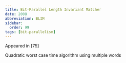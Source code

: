 ```yaml
---
title: Bit-Parallel Length Invariant Matcher
date: 2008
abbreviation: BLIM
sidebar:
  order: 99
tags: [bit-parallelism]
---
```


Appeared in [75]

Quadratic worst case time algorithm using multiple words
